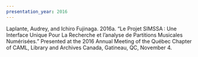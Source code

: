 ```yaml
---
presentation_year: 2016
---
```

Laplante, Audrey, and Ichiro Fujinaga. 2016a. “Le Projet SIMSSA : Une Interface Unique Pour La Recherche et l’analyse de Partitions Musicales Numérisées.” Presented at the 2016 Annual Meeting of the Québec Chapter of CAML, Library and Archives Canada, Gatineau, QC, November 4.
